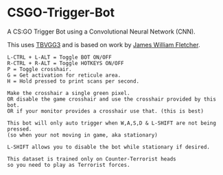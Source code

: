 # CSGO-Trigger-Bot
A CS:GO Trigger Bot using a Convolutional Neural Network (CNN).

This uses [TBVGG3](https://github.com/TFNN/TBVGG3) and is based on work by [James William Fletcher](https://github.com/mrbid).

```
L-CTRL + L-ALT = Toggle BOT ON/OFF
R-CTRL + R-ALT = Toggle HOTKEYS ON/OFF
P = Toggle crosshair.
G = Get activation for reticule area.
H = Hold pressed to print scans per second.

Make the crosshair a single green pixel.
OR disable the game crosshair and use the crosshair provided by this bot.
OR if your monitor provides a crosshair use that. (this is best)

This bot will only auto trigger when W,A,S,D & L-SHIFT are not being pressed.
(so when your not moving in game, aka stationary)

L-SHIFT allows you to disable the bot while stationary if desired.

This dataset is trained only on Counter-Terrorist heads
so you need to play as Terrorist forces.
```
